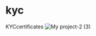# kyc
KYCcertificates
![My project-2 (3)](https://user-images.githubusercontent.com/114491795/200112946-4535d871-9300-4f7d-8bf0-2903911ccf8b.png)
